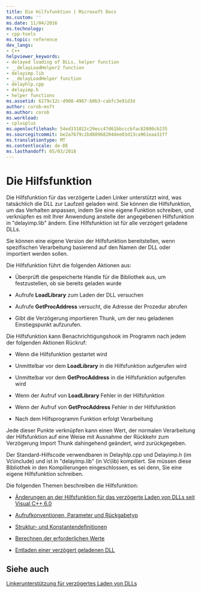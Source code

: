 ```yaml
---
title: Die Hilfsfunktion | Microsoft Docs
ms.custom: ''
ms.date: 11/04/2016
ms.technology:
- cpp-tools
ms.topic: reference
dev_langs:
- C++
helpviewer_keywords:
- delayed loading of DLLs, helper function
- __delayLoadHelper2 function
- delayimp.lib
- __delayLoadHelper function
- delayhlp.cpp
- delayimp.h
- helper functions
ms.assetid: 6279c12c-d908-4967-b0b3-cabfc3e91d3d
author: corob-msft
ms.author: corob
ms.workload:
- cplusplus
ms.openlocfilehash: 54ed331022c29ecc47d61bbcccbfac82000cb235
ms.sourcegitcommit: be2a7679c2bd80968204dee03d13ca961eaa31ff
ms.translationtype: MT
ms.contentlocale: de-DE
ms.lasthandoff: 05/03/2018
---
```

# <a name="understanding-the-helper-function"></a>Die Hilfsfunktion
Die Hilfsfunktion für das verzögerte Laden Linker unterstützt wird, was tatsächlich die DLL zur Laufzeit geladen wird. Sie können die Hilfsfunktion, um das Verhalten anpassen, indem Sie eine eigene Funktion schreiben, und verknüpfen es mit Ihrer Anwendung anstelle der angegebenen Hilfsfunktion in "delayimp.lib" ändern. Eine Hilfsfunktion ist für alle verzögert geladene DLLs.  
  
 Sie können eine eigene Version der Hilfsfunktion bereitstellen, wenn spezifischen Verarbeitung basierend auf den Namen der DLL oder importiert werden sollen.  
  
 Die Hilfsfunktion führt die folgenden Aktionen aus:  
  
-   Überprüft die gespeicherte Handle für die Bibliothek aus, um festzustellen, ob sie bereits geladen wurde  
  
-   Aufrufe **LoadLibrary** zum Laden der DLL versuchen  
  
-   Aufrufe **GetProcAddress** versucht, die Adresse der Prozedur abrufen  
  
-   Gibt die Verzögerung importieren Thunk, um der neu geladenen Einstiegspunkt aufzurufen.  
  
 Die Hilfsfunktion kann Benachrichtigungshook im Programm nach jedem der folgenden Aktionen Rückruf:  
  
-   Wenn die Hilfsfunktion gestartet wird  
  
-   Unmittelbar vor dem **LoadLibrary** in die Hilfsfunktion aufgerufen wird  
  
-   Unmittelbar vor dem **GetProcAddress** in die Hilfsfunktion aufgerufen wird  
  
-   Wenn der Aufruf von **LoadLibrary** Fehler in der Hilfsfunktion  
  
-   Wenn der Aufruf von **GetProcAddress** Fehler in der Hilfsfunktion  
  
-   Nach dem Hilfsprogramm Funktion erfolgt Verarbeitung  
  
 Jede dieser Punkte verknüpfen kann einen Wert, der normalen Verarbeitung der Hilfsfunktion auf eine Weise mit Ausnahme der Rückkehr zum Verzögerung Import Thunk dahingehend geändert, wird zurückgegeben.  
  
 Der Standard-Hilfscode verwendbaren in Delayhlp.cpp und Delayimp.h (im Vc\include) und ist in "delayimp.lib" (in Vc\lib) kompiliert. Sie müssen diese Bibliothek in den Kompilierungen eingeschlossen, es sei denn, Sie eine eigene Hilfsfunktion schreiben.  
  
 Die folgenden Themen beschreiben die Hilfsfunktion:  
  
-   [Änderungen an der Hilfsfunktion für das verzögerte Laden von DLLs seit Visual C++ 6.0](../../build/reference/changes-in-the-dll-delayed-loading-helper-function-since-visual-cpp-6-0.md)  
  
-   [Aufrufkonventionen, Parameter und Rückgabetyp](../../build/reference/calling-conventions-parameters-and-return-type.md)  
  
-   [Struktur- und Konstantendefinitionen](../../build/reference/structure-and-constant-definitions.md)  
  
-   [Berechnen der erforderlichen Werte](../../build/reference/calculating-necessary-values.md)  
  
-   [Entladen einer verzögert geladenen DLL](../../build/reference/explicitly-unloading-a-delay-loaded-dll.md)  
  
## <a name="see-also"></a>Siehe auch  
 [Linkerunterstützung für verzögertes Laden von DLLs](../../build/reference/linker-support-for-delay-loaded-dlls.md)